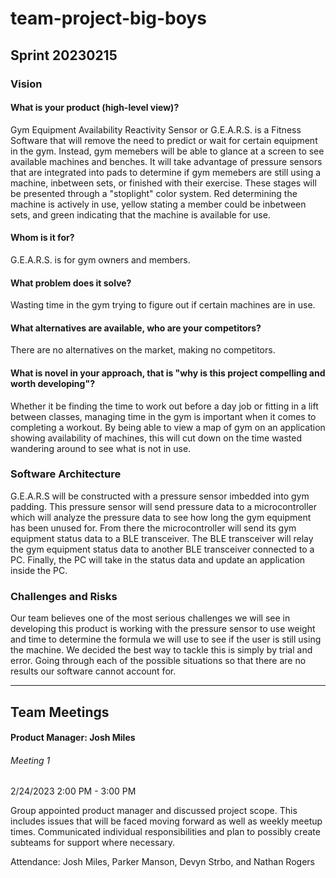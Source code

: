 # team-project-big-boys
## Sprint 20230215

### Vision
#### What is your product (high-level view)?
Gym Equipment Availability Reactivity Sensor or G.E.A.R.S. is a Fitness Software that will remove the need to predict or wait for certain equipment in the gym. Instead, gym memebers will be able to glance at a screen to see available machines and benches. It will take advantage of pressure sensors that are integrated into pads to determine if gym memebers are still using a machine, inbetween sets, or finished with their exercise. These stages will be presented through a "stoplight" color system. Red determining the machine is actively in use, yellow stating a member could be inbetween sets, and green indicating that the machine is available for use.
#### Whom is it for?
G.E.A.R.S. is for gym owners and members.
#### What problem does it solve?
Wasting time in the gym trying to figure out if certain machines are in use.
#### What alternatives are available, who are your competitors?
There are no alternatives on the market, making no competitors.
#### What is novel in your approach, that is "why is this project compelling and worth developing"?
Whether it be finding the time to work out before a day job or fitting in a lift between classes, managing time in the gym is important when it comes to completing a workout. By being able to view a map of gym on an application showing availability of machines, this will cut down on the time wasted wandering around to see what is not in use.
### Software Architecture
G.E.A.R.S will be constructed with a pressure sensor imbedded into gym padding. This pressure sensor will send pressure data to a microcontroller which will analyze the pressure data to see how long the gym equipment has been unused for. From there the microcontroller will send its gym equipment status data to a BLE transceiver. The BLE transceiver will relay the gym equipment status data to another BLE transceiver connected to a PC. Finally, the PC will take in the status data and update an application inside the PC.

### Challenges and Risks
Our team believes one of the most serious challenges we will see in developing this product is working with the pressure sensor to use weight and time to determine the formula we will use to see if the user is still using the machine. We decided the best way to tackle this is simply by trial and error. Going through each of the possible situations so that there are no results our software cannot account for.

___
## Team Meetings
#### Product Manager: Josh Miles

###### Meeting 1
2/24/2023
2:00 PM - 3:00 PM

Group appointed product manager and discussed project scope.  This includes issues that will be faced moving forward as well as weekly meetup times.  Communicated individual responsibilities and plan to possibly create subteams for support where necessary.

Attendance: Josh Miles, Parker Manson, Devyn Strbo, and Nathan Rogers
